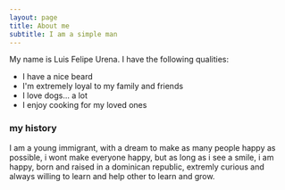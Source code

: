 ```yaml
---
layout: page
title: About me
subtitle: I am a simple man
---
```


My name is Luis Felipe Urena. I have the following qualities:

- I have a nice beard
- I'm extremely loyal to my family and friends
- I love dogs... a lot
- I enjoy cooking for my loved ones



### my history

I am a young immigrant, with a dream to make as many people happy as possible, i wont make everyone happy, but as long as i see
a smile, i am happy, born and raised in a dominican republic, extremly curious and always willing to learn and help other to learn and 
grow.
